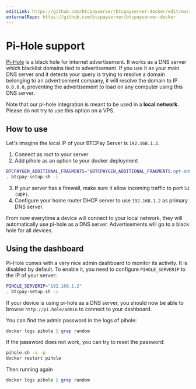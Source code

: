 ```yaml
---
editLink: https://github.com/btcpayserver/btcpayserver-docker/edit/master/docs/pihole.md
externalRepo: https://github.com/btcpayserver/btcpayserver-docker
---
```

# Pi-Hole support

[Pi-Hole](https://pi-hole.net/) is a black hole for internet advertisement.
It works as a DNS server which blacklist domains tied to advertisement. If you use it as your main DNS server and it detects your query is trying to resolve a domain belonging to an advertisement company, it will resolve the domain to IP `0.0.0.0`, preventing the advertisement to load on any computer using this DNS server.

Note that our pi-hole integration is meant to be used in a **local network**. Please do not try to use this option on a VPS.

## How to use

Let's imagine the local IP of your BTCPay Server is `192.168.1.2`.

1. Connect as root to your server
2. Add pihole as an option to your docker deployment

```bash
BTCPAYGEN_ADDITIONAL_FRAGMENTS="$BTCPAYGEN_ADDITIONAL_FRAGMENTS;opt-add-pihole"
. btcpay-setup.sh -i
```

3. If your server has a firewall, make sure it allow incoming traffic to port `53 (UDP)`.
4. Configure your home router DHCP server to use `192.168.1.2` as primary DNS server.


From now everytime a device will connect to your local network, they will automatically use pi-hole as a DNS server. Advertisements will go to a black hole for all devices.

## Using the dashboard

Pi-Hole comes with a very nice admin dashboard to monitor its activity.
It is disabled by default. To enable it, you need to configure `PIHOLE_SERVERIP` to the IP of your server:

```bash
PIHOLE_SERVERIP="192.168.1.2"
. btcpay-setup.sh -i
```

If your device is using pi-hole as a DNS server, you should now be able to browse `http://pi.hole/admin` to connect to your dashboard.

You can find the admin password in the logs of pihole:

```bash
docker logs pihole | grep random
```

If the password does not work, you can try to reset the password:
```bash
pihole.sh -a -p
docker restart pihole
```

Then running again
```bash
docker logs pihole | grep random
```
